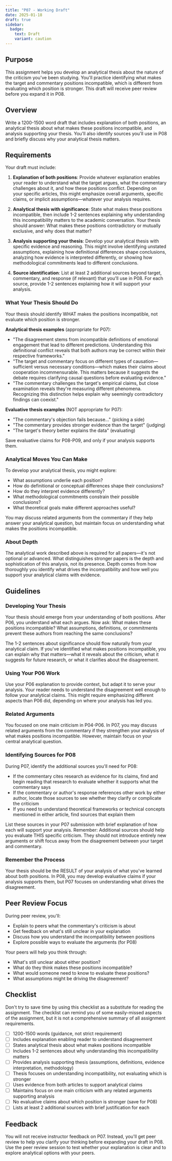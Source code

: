 ```yaml
---
title: "P07 - Working Draft"
date: 2025-01-18
draft: true
sidebar:
  badge:
    text: Draft
    variant: caution
---
```


## Purpose

This assignment helps you develop an analytical thesis about the nature of the criticism you've been studying. You'll practice identifying what makes the target and commentary positions incompatible, which is different from evaluating which position is stronger. This draft will receive peer review before you expand it in P08.

## Overview

Write a 1200-1500 word draft that includes explanation of both positions, an analytical thesis about what makes these positions incompatible, and analysis supporting your thesis. You'll also identify sources you'll use in P08 and briefly discuss why your analytical thesis matters.

## Requirements

Your draft must include:

1. **Explanation of both positions**: Provide whatever explanation enables your reader to understand what the target argues, what the commentary challenges about it, and how these positions conflict. Depending on your specific articles, this might emphasize overall arguments, specific claims, or implicit assumptions—whatever your analysis requires.

2. **Analytical thesis with significance**: State what makes these positions incompatible, then include 1-2 sentences explaining why understanding this incompatibility matters to the academic conversation. Your thesis should answer: What makes these positions contradictory or mutually exclusive, and why does that matter?

3. **Analysis supporting your thesis**: Develop your analytical thesis with specific evidence and reasoning. This might involve identifying unstated assumptions, explaining how definitional differences shape conclusions, analyzing how evidence is interpreted differently, or showing how methodological commitments lead to different conclusions.

4. **Source identification**: List at least 2 additional sources beyond target, commentary, and response (if relevant) that you'll use in P08. For each source, provide 1-2 sentences explaining how it will support your analysis.

### What Your Thesis Should Do

Your thesis should identify WHAT makes the positions incompatible, not evaluate which position is stronger.

**Analytical thesis examples** (appropriate for P07):
- "The disagreement stems from incompatible definitions of emotional engagement that lead to different predictions. Understanding this definitional conflict reveals that both authors may be correct within their respective frameworks."
- "The target and commentary focus on different types of causation—sufficient versus necessary conditions—which makes their claims about cooperation incommensurable. This matters because it suggests the debate requires clarifying causal questions before evaluating evidence."
- "The commentary challenges the target's empirical claims, but close examination reveals they're measuring different phenomena. Recognizing this distinction helps explain why seemingly contradictory findings can coexist."

**Evaluative thesis examples** (NOT appropriate for P07):
- "The commentary's objection fails because..." (picking a side)
- "The commentary provides stronger evidence than the target" (judging)
- "The target's theory better explains the data" (evaluating)

Save evaluative claims for P08-P09, and only if your analysis supports them.

### Analytical Moves You Can Make

To develop your analytical thesis, you might explore:

- What assumptions underlie each position?
- How do definitional or conceptual differences shape their conclusions?
- How do they interpret evidence differently?
- What methodological commitments constrain their possible conclusions?
- What theoretical goals make different approaches useful?

You may discuss related arguments from the commentary if they help answer your analytical question, but maintain focus on understanding what makes the positions incompatible.

### About Depth

The analytical work described above is required for all papers—it's not optional or advanced. What distinguishes stronger papers is the depth and sophistication of this analysis, not its presence. Depth comes from how thoroughly you identify what drives the incompatibility and how well you support your analytical claims with evidence.

## Guidelines

### Developing Your Thesis

Your thesis should emerge from your understanding of both positions. After P06, you understand what each argues. Now ask: What makes these positions incompatible? What assumptions, definitions, or commitments prevent these authors from reaching the same conclusions?

The 1-2 sentences about significance should flow naturally from your analytical claim. If you've identified what makes positions incompatible, you can explain why that matters—what it reveals about the criticism, what it suggests for future research, or what it clarifies about the disagreement.

### Using Your P06 Work

Use your P06 explanation to provide context, but adapt it to serve your analysis. Your reader needs to understand the disagreement well enough to follow your analytical claims. This might require emphasizing different aspects than P06 did, depending on where your analysis has led you.

### Related Arguments

You focused on one main criticism in P04-P06. In P07, you may discuss related arguments from the commentary if they strengthen your analysis of what makes positions incompatible. However, maintain focus on your central analytical question.

### Identifying Sources for P08

During P07, identify the additional sources you'll need for P08:

- If the commentary cites research as evidence for its claims, find and begin reading that research to evaluate whether it supports what the commentary says
- If the commentary or author's response references other work by either author, locate those sources to see whether they clarify or complicate the criticism
- If you need to understand theoretical frameworks or technical concepts mentioned in either article, find sources that explain them

List these sources in your P07 submission with brief explanation of how each will support your analysis. Remember: Additional sources should help you evaluate THIS specific criticism. They should not introduce entirely new arguments or shift focus away from the disagreement between your target and commentary.

### Remember the Process

Your thesis should be the RESULT of your analysis of what you've learned about both positions. In P08, you may develop evaluative claims if your analysis supports them, but P07 focuses on understanding what drives the disagreement.

## Peer Review Focus

During peer review, you'll:

- Explain to peers what the commentary's criticism is about
- Get feedback on what's still unclear in your explanation
- Discuss how you understand the incompatibility between positions
- Explore possible ways to evaluate the arguments (for P08)

Your peers will help you think through:
- What's still unclear about either position?
- What do they think makes these positions incompatible?
- What would someone need to know to evaluate these positions?
- What assumptions might be driving the disagreement?

## Checklist

Don't try to save time by using this checklist as a substitute for reading the assignment. The checklist can remind you of some easily-missed aspects of the assignment, but it is not a comprehensive summary of all assignment requirements.

- [ ] 1200-1500 words (guidance, not strict requirement)
- [ ] Includes explanation enabling reader to understand disagreement
- [ ] States analytical thesis about what makes positions incompatible
- [ ] Includes 1-2 sentences about why understanding this incompatibility matters
- [ ] Provides analysis supporting thesis (assumptions, definitions, evidence interpretation, methodology)
- [ ] Thesis focuses on understanding incompatibility, not evaluating which is stronger
- [ ] Uses evidence from both articles to support analytical claims
- [ ] Maintains focus on one main criticism with any related arguments supporting analysis
- [ ] No evaluative claims about which position is stronger (save for P08)
- [ ] Lists at least 2 additional sources with brief justification for each

## Feedback

You will not receive instructor feedback on P07. Instead, you'll get peer review to help you clarify your thinking before expanding your draft in P08. Use the peer review session to test whether your explanation is clear and to explore analytical options with your peers.
